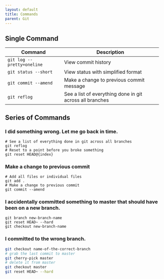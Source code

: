 ```yaml
---
layout: default
title: Commands
parent: Git
---
```


## Single Command

| Command                    | Description |
| -------------------------- | ----------- |
| `git log --pretty=oneline` | View commit history |
| `git status --short`       | View status with simplified format |
| `git commit --amend`       | Make a change to previous commit message |
| `git reflog`               | See a list of everything done in git across all branches |


## Series of Commands

### I did something wrong. Let me go back in time.

```
# See a list of everything done in git across all branches
git reflog
# Reset to a point before you broke something
git reset HEAD@{index}
```

### Make a change to previous commit

```
# Add all files or individual files
git add .
# Make a change to previous commit
git commit --amend
```

### I accidentally committed something to master that should have been on a new branch.

```
git branch new-branch-name
git reset HEAD~ --hard
git checkout new-branch-name
```

### I committed to the wrong branch.

```bash
git checkout name-of-the-correct-branch
# grab the last commit to master
git cherry-pick master
# delete it from master
git checkout master
git reset HEAD~ --hard
```
